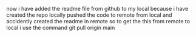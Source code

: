 now i have added the readme file from github to my local because i have created the repo locally pushed the code to remote from local and accidently created the readme in remote so to get the this from remote to local i use the command git pull origin main
